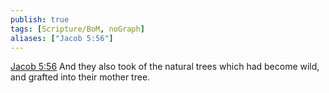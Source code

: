 ```yaml
---
publish: true
tags: [Scripture/BoM, noGraph]
aliases: ["Jacob 5:56"]
---
```

[Jacob 5:56](https://churchofjesuschrist.org/study/scriptures/bofm/jacob/5?lang=eng&id=p56#p56) And they also took of the natural trees which had become wild, and grafted into their mother tree.
